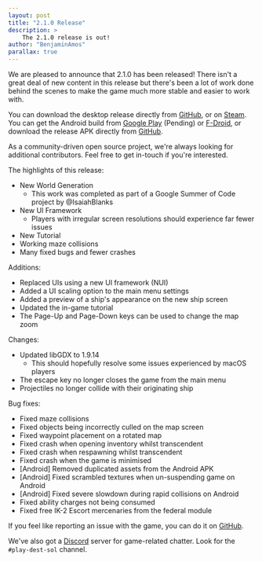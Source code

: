 ```yaml
---
layout: post
title: "2.1.0 Release"
description: >
    The 2.1.0 release is out!
author: "BenjaminAmos"
parallax: true
---
```

We are pleased to announce that 2.1.0 has been released! There isn't a great deal of
new content in this release but there's been a lot of work done behind the scenes to make
the game much more stable and easier to work with.

You can download the desktop release directly from
[GitHub](https://github.com/MovingBlocks/DestinationSol/releases/tag/v2.1.0), or on
[Steam](http://store.steampowered.com/app/342980/).
You can get the Android build from
[Google Play](https://play.google.com/store/apps/details?id=com.miloshpetrov.sol2.android) (Pending)
or [F-Droid](https://f-droid.org/en/packages/com.miloshpetrov.sol2.android/),
or download the release APK directly from
[GitHub](https://github.com/MovingBlocks/DestinationSol/releases/tag/v2.1.0).

As a community-driven open source project, we're always looking for additional contributors.
Feel free to get in-touch if you're interested.

The highlights of this release:
 - New World Generation
   - This work was completed as part of a Google Summer of Code project by @IsaiahBlanks
 - New UI Framework
   - Players with irregular screen resolutions should experience far fewer issues
 - New Tutorial
 - Working maze collisions
 - Many fixed bugs and fewer crashes

Additions:
 - Replaced UIs using a new UI framework (NUI)
 - Added a UI scaling option to the main menu settings
 - Added a preview of a ship's appearance on the new ship screen
 - Updated the in-game tutorial
 - The Page-Up and Page-Down keys can be used to change the map zoom

Changes:
 - Updated libGDX to 1.9.14
   - This should hopefully resolve some issues experienced by macOS players
 - The escape key no longer closes the game from the main menu
 - Projectiles no longer collide with their originating ship

Bug fixes:
 - Fixed maze collisions
 - Fixed objects being incorrectly culled on the map screen
 - Fixed waypoint placement on a rotated map
 - Fixed crash when opening inventory whilst transcendent
 - Fixed crash when respawning whilst transcendent
 - Fixed crash when the game is minimised
 - [Android] Removed duplicated assets from the Android APK
 - [Android] Fixed scrambled textures when un-suspending game on Android
 - [Android] Fixed severe slowdown during rapid collisions on Android
 - Fixed ability charges not being consumed
 - Fixed free IK-2 Escort mercenaries from the federal module

If you feel like reporting an issue with the game,
you can do it on [GitHub](https://github.com/MovingBlocks/DestinationSol/issues).

We've also got a [Discord](https://discord.gd/Terasology) server for game-related chatter.
Look for the `#play-dest-sol` channel.
